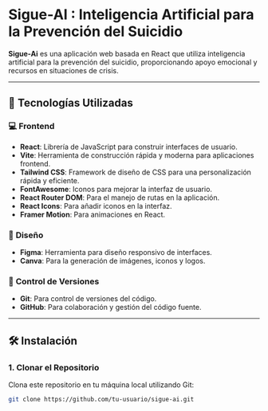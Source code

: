 # Sigue-AI : Inteligencia Artificial para la Prevención del Suicidio

**Sigue-Ai** es una aplicación web basada en React que utiliza inteligencia artificial para la prevención del suicidio, proporcionando apoyo emocional y recursos en situaciones de crisis.

---

## 🚀 Tecnologías Utilizadas

### 💻 **Frontend**

- **React**: Librería de JavaScript para construir interfaces de usuario.
- **Vite**: Herramienta de construcción rápida y moderna para aplicaciones frontend.
- **Tailwind CSS**: Framework de diseño de CSS para una personalización rápida y eficiente.
- **FontAwesome**: Iconos para mejorar la interfaz de usuario.
- **React Router DOM**: Para el manejo de rutas en la aplicación.
- **React Icons**: Para añadir iconos en la interfaz.
- **Framer Motion**: Para animaciones en React.

### 🎨 **Diseño**

- **Figma**: Herramienta para diseño responsivo de interfaces.
- **Canva**: Para la generación de imágenes, iconos y logos.

### 🔧 **Control de Versiones**

- **Git**: Para control de versiones del código.
- **GitHub**: Para colaboración y gestión del código fuente.

---

## 🛠 Instalación

### 1. Clonar el Repositorio
Clona este repositorio en tu máquina local utilizando Git:
```bash
git clone https://github.com/tu-usuario/sigue-ai.git

